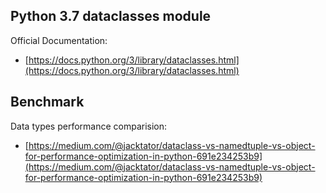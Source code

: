 ## Python 3.7 dataclasses module

Official Documentation:
- [https://docs.python.org/3/library/dataclasses.html](https://docs.python.org/3/library/dataclasses.html)

## Benchmark

Data types performance comparision:
- [https://medium.com/@jacktator/dataclass-vs-namedtuple-vs-object-for-performance-optimization-in-python-691e234253b9](https://medium.com/@jacktator/dataclass-vs-namedtuple-vs-object-for-performance-optimization-in-python-691e234253b9)
